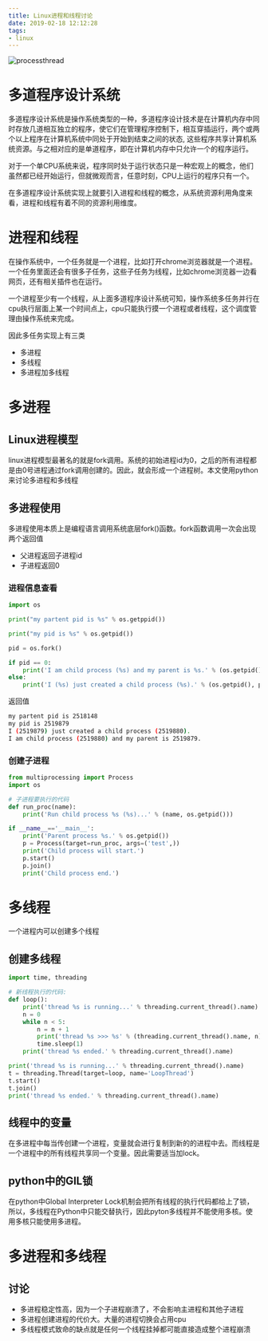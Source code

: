 ```yaml
---
title: Linux进程和线程讨论
date: 2019-02-18 12:12:28
tags:
- linux
---
```


![processthread](https://qiniu.li-rui.top/processthread.png)

<!--more-->

# 多道程序设计系统

多道程序设计系统是操作系统类型的一种，多道程序设计技术是在计算机内存中同时存放几道相互独立的程序，使它们在管理程序控制下，相互穿插运行，两个或两个以上程序在计算机系统中同处于开始到结束之间的状态, 这些程序共享计算机系统资源。与之相对应的是单道程序，即在计算机内存中只允许一个的程序运行。

对于一个单CPU系统来说，程序同时处于运行状态只是一种宏观上的概念，他们虽然都已经开始运行，但就微观而言，任意时刻，CPU上运行的程序只有一个。

在多道程序设计系统实现上就要引入进程和线程的概念，从系统资源利用角度来看，进程和线程有着不同的资源利用维度。

# 进程和线程

在操作系统中，一个任务就是一个进程，比如打开chrome浏览器就是一个进程。一个任务里面还会有很多子任务，这些子任务为线程，比如chrome浏览器一边看网页，还有相关插件也在运行。

一个进程至少有一个线程，从上面多道程序设计系统可知，操作系统多任务并行在cpu执行层面上某一个时间点上，cpu只能执行摸一个进程或者线程，这个调度管理由操作系统来完成。

因此多任务实现上有三类

- 多进程
- 多线程
- 多进程加多线程

# 多进程

## Linux进程模型

linux进程模型最著名的就是fork调用。系统的初始进程id为0，之后的所有进程都是由0号进程通过fork调用创建的。因此，就会形成一个进程树。本文使用python来讨论多进程和多线程

## 多进程使用

多进程使用本质上是编程语言调用系统底层fork()函数。fork函数调用一次会出现两个返回值

- 父进程返回子进程id
- 子进程返回0


### 进程信息查看

```python
import os

print("my partent pid is %s" % os.getppid())

print("my pid is %s" % os.getpid())

pid = os.fork()

if pid == 0:
    print('I am child process (%s) and my parent is %s.' % (os.getpid(), os.getppid()))
else:
    print('I (%s) just created a child process (%s).' % (os.getpid(), pid))
```

返回值

```bash
my partent pid is 2518148
my pid is 2519879
I (2519879) just created a child process (2519880).
I am child process (2519880) and my parent is 2519879.
```

### 创建子进程

```python
from multiprocessing import Process
import os

# 子进程要执行的代码
def run_proc(name):
    print('Run child process %s (%s)...' % (name, os.getpid()))

if __name__=='__main__':
    print('Parent process %s.' % os.getpid())
    p = Process(target=run_proc, args=('test',))
    print('Child process will start.')
    p.start()
    p.join()
    print('Child process end.')
```

# 多线程

一个进程内可以创建多个线程

## 创建多线程

```python
import time, threading

# 新线程执行的代码:
def loop():
    print('thread %s is running...' % threading.current_thread().name)
    n = 0
    while n < 5:
        n = n + 1
        print('thread %s >>> %s' % (threading.current_thread().name, n))
        time.sleep(1)
    print('thread %s ended.' % threading.current_thread().name)

print('thread %s is running...' % threading.current_thread().name)
t = threading.Thread(target=loop, name='LoopThread')
t.start()
t.join()
print('thread %s ended.' % threading.current_thread().name)
```

## 线程中的变量

在多进程中每当传创建一个进程，变量就会进行复制到新的的进程中去。而线程是一个进程中的所有线程共享同一个变量。因此需要适当加lock。

## python中的GIL锁

在python中Global Interpreter Lock机制会把所有线程的执行代码都给上了锁，所以，多线程在Python中只能交替执行，因此pyton多线程并不能使用多核。使用多核只能使用多进程。

# 多进程和多线程

## 讨论

- 多进程稳定性高，因为一个子进程崩溃了，不会影响主进程和其他子进程
- 多进程创建进程的代价大。大量的进程切换会占用cpu
- 多线程模式致命的缺点就是任何一个线程挂掉都可能直接造成整个进程崩溃



